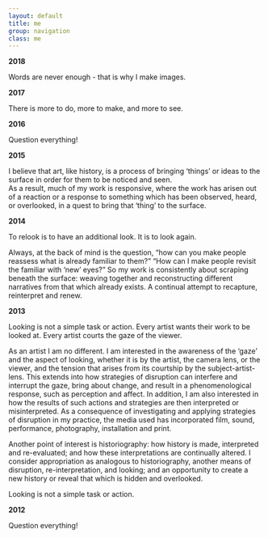 ```yaml
---
layout: default
title: me
group: navigation
class: me
---
```

<b>2018</b>

Words are never enough - that is why I make images.

<b>2017</b>

There is more to do, more to make, and more to see.

<b>2016</b>

Question everything!

<b>2015</b>

I believe that art, like history, is a process of bringing ‘things’ or ideas to the surface in order for them to be noticed and seen.</br>
As a result, much of my work is responsive, where the work has arisen out of a reaction or a response to something which has been observed, heard, or overlooked, in a quest to bring that ‘thing’ to the surface. 


<b>2014</b>

To relook is to have an additional look. 
It is to look again.

Always, at the back of mind is the question, “how can you make people reassess what is already familiar to them?”
“How can I make people revisit the familiar with ‘new’ eyes?” 
So my work is consistently about scraping beneath the surface: weaving together and reconstructing different narratives from that which already exists.
A continual attempt to recapture, reinterpret and renew.

<b>2013</b>

Looking is not a simple task or action.
Every artist wants their work to be looked at. 
Every artist courts the gaze of the viewer.

As an artist I am no different. I am interested in the awareness of the ‘gaze’ and the aspect of looking, whether it is by the artist, the camera lens, or the viewer, and the tension that arises from its courtship by the subject-artist-lens. This extends into how strategies of disruption can interfere and interrupt the gaze, bring about change, and result in a phenomenological response, such as perception and affect. In addition, I am also interested in how the results of such actions and strategies are then interpreted or misinterpreted. As a consequence of investigating and applying strategies of disruption in my practice, the media used has incorporated film, sound, performance, photography, installation and print. 

Another point of interest is historiography: how history is made, interpreted and re-evaluated; and how these interpretations are continually altered. I consider appropriation as analogous to historiography, another means of disruption, re-interpretation, and looking; and an opportunity to create a new history or reveal that which is hidden and overlooked. 

Looking is not a simple task or action.

<b>2012</b>

Question everything!

